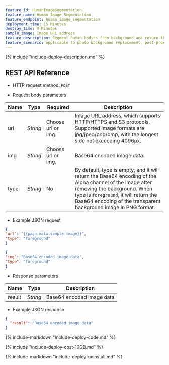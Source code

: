 ```yaml
---
feature_id: HumanImageSegmentation
feature_name: Human Image Segmentation
feature_endpoint: human_image_segmentation
deployment_time: 15 Minutes
destroy_time: 9 Minutes
sample_image: Image URL address
feature_description: Segment human bodies from background and return the alpha channel which is a color component representing the degree of transparency of a color.
feature_scenario: Applicable to photo background replacement, post-processing, ID photo production, portrait cutout beautification, background blur and many other scenarios.
---
```


{%
  include "include-deploy-description.md"
%}

## REST API Reference

- HTTP request method: `POST`

- Request body parameters

| **Name**  | **Type**  | **Required** |  **Description**  |
|----------|-----------|------------|------------|
| url | *String* |Choose url or img.|Image URL address, which supports HTTP/HTTPS and S3 protocols. Supported image formats are jpg/jpeg/png/bmp, with the longest side not exceeding 4096px.|
| img | *String* |Choose url or img.|Base64 encoded image data.|
| type | *String* |No|By default, type is empty, and it will return the Base64 encoding of the Alpha channel of the image after removing the background. When type is `foreground`, it will return the Base64 encoding of the transparent background image in PNG format. |

- Example JSON request

``` json
{
"url": "{{page.meta.sample_image}}",
"type": "foreground"
}
```

``` json
{
"img": "Base64-encoded image data",
"type": "foreground"
}
```

- Response parameters

| **Name** | **Type** | **Description**  |
|----------|-----------|------------|
|result    |*String*   |Base64 encoded image data|

- Example JSON response

``` json
{
  "result": "Base64 encoded image data"
}
```

{%
  include-markdown "include-deploy-code.md"
%}

{%
  include "include-deploy-cost-10GB.md"
%}

{%
  include-markdown "include-deploy-uninstall.md"
%}
